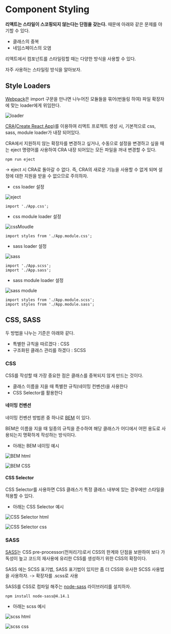 # Component Styling

**리액트는 스타일이 스코핑되지 않는다는 단점을 갖는다.** 때문에 아래와 같은 문제를 야기할 수 있다.

- 클래스의 중복
- 네임스페이스의 오염

리액트에서 컴포넌트를 스타일링할 때는 다양한 방식을 사용할 수 있다.

자주 사용하는 스타일링 방식을 알아보자.

## Style Loaders

[Webpack](https://webpack.js.org/)은 import 구문을 만나면 나누어진 모듈들을 묶어(번들링 하여) 파일 확장자에 맞는 loader에게 위임한다.

![loader](https://user-images.githubusercontent.com/67866773/102732875-25dbc700-437f-11eb-9e9d-ef515cb75f0c.PNG)

[CRA(Create React App)](https://github.com/dongchan-K/TIL/blob/master/React/React%20Basic.md#create-react-appcra)를 이용하여 리액트 프로젝트 생성 시, 기본적으로 css, sass, module loader가 내장 되어있다.

CRA에서 지원하지 않는 확장자를 변경하고 싶거나, 수동으로 설정을 변경하고 싶을 때는 eject 명령어를 사용하여 CRA 내장 되어있는 모든 파일을 꺼내 변경할 수 있다.

`npm run eject`

-> eject 시 CRA로 돌아갈 수 없다. 즉, CRA의 새로운 기능을 사용할 수 없게 되며 설정에 대한 지원을 받을 수 없으므로 주의하자.

- css loader 설정

![eject](https://user-images.githubusercontent.com/67866773/102733752-6ccabc00-4381-11eb-9aa6-1f5850a94668.PNG)

`import './App.css';`

- css module loader 설정

![cssMoudle](https://user-images.githubusercontent.com/67866773/102734035-27f35500-4382-11eb-8da9-b9e2abd55485.PNG)

`import styles from './App.module.css';`

- sass loader 설정

![sass](https://user-images.githubusercontent.com/67866773/102734037-288beb80-4382-11eb-955b-83d1f7929ed8.PNG)

```
import './App.scss';
import './App.sass';
```

- sass module loader 설정

![sass module](https://user-images.githubusercontent.com/67866773/102734039-29248200-4382-11eb-8155-28162e46f1d0.PNG)

```
import styles from './App.module.scss';
import styles from './App.module.sass';
```

## CSS, SASS

두 방법을 나누는 기준은 아래와 같다.

- 특별한 규칙을 따르겠다 : CSS
- 구조화된 클래스 관리를 하겠다 : SCSS

### CSS

CSS를 작성할 때 가장 중요한 점은 클래스를 중복되지 않게 만드는 것이다.

- 클래스 이름을 지을 때 특별한 규칙(네이밍 컨벤션)을 사용한다
- CSS Selector를 활용한다

#### 네이밍 컨벤션

네이밍 컨벤션 방법론 중 하나로 [BEM](http://getbem.com/naming/) 이 있다.

BEM은 이름을 지을 때 일종의 규칙을 준수하여 해당 클래스가 어디에서 어떤 용도로 사용되는지 명확하게 작성하는 방식이다.

- 아래는 BEM 네이밍 예시

![BEM html](https://user-images.githubusercontent.com/67866773/102735211-2aa37980-4385-11eb-8c36-de922dbfb665.PNG)

![BEM CSS](https://user-images.githubusercontent.com/67866773/102735213-2b3c1000-4385-11eb-83f7-6092cc78e3b3.PNG)

#### CSS Selector

CSS Selector를 사용하면 CSS 클래스가 특정 클래스 내부에 있는 경우에만 스타일을 적용할 수 있다.

- 아래는 CSS Selector 예시

![CSS Selector html](https://user-images.githubusercontent.com/67866773/102735411-c59c5380-4385-11eb-952d-f7ec4b23f430.PNG)

![CSS Selector css](https://user-images.githubusercontent.com/67866773/102735412-c634ea00-4385-11eb-994a-af802a9fa16f.PNG)

### SASS

[SASS](https://github.com/dongchan-K/TIL/blob/master/CSS/Sass%20Basic.md)는 CSS pre-processor(전처리기)로서 CSS의 한계와 단점을 보완하여 보다 가독성이 높고 코드의 재사용에 유리한 CSS를 생성하기 위한 CSS의 확장이다.

SASS 에는 SCSS 표기법, SASS 표기법이 있지만 좀 더 CSS와 유사한 SCSS 사용법을 사용하자. -> 확장자를 .scss로 사용

SASS를 CSS로 컴파일 해주는 [node-sass](https://www.npmjs.com/package/node-sass) 라이브러리를 설치하자.

`npm install node-sass@4.14.1`

- 아래는 scss 예시

![scss html](https://user-images.githubusercontent.com/67866773/102738319-15324d80-438d-11eb-8f07-e15e22076625.PNG)

![scss css](https://user-images.githubusercontent.com/67866773/102738321-15cae400-438d-11eb-8874-1f253eea26ea.PNG)
